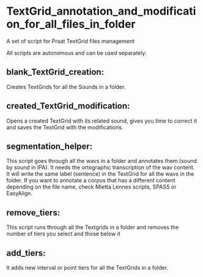 # TextGrid_annotation_and_modification_for_all_files_in_folder
A set of script for Praat TextGrid files management

All scripts are autonomous and can be used separately:

## blank_TextGrid_creation: 
Creates TextGrids for all the Sounds in a folder.

## created_TextGrid_modification: 
Opens a created TextGrid with its related sound, gives you time to correct it and saves the TextGrid with the modifications.

## segmentation_helper: 
This script goes through all the wavs in a folder and annotates them (sound by sound in IPA). It needs the ortographic transcription of the wav content. It will write the same label (sentence) in the TextGrid for all the wavs in the folder. If you want to annotate a corpus that has a different content depending on the file name, check Mietta Lennes scripts, SPASS or EasyAlign.

## remove_tiers: 
This script runs through all the Textgrids in a folder and removes the number of tiers you select and those below it

## add_tiers: 
It adds new interval or point tiers for all the TextGrids in a folder.

